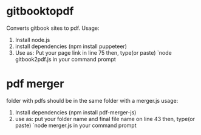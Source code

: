 # gitbooktopdf
Converts gitbook sites to pdf.
Usage:
1. Install node.js
2. install dependencies (npm install puppeteer)
3. Use as: Put your page link in line 75
then,
type(or paste) `node gitbook2pdf.js
in your command prompt


# pdf merger
folder with pdfs should be in the same folder with a merger.js
usage:
1. Install dependencies (npm install pdf-merger-js)
2. use as: put your folder name and final file name on line 43 then, type(or paste)
`node merger.js
in your command prompt
